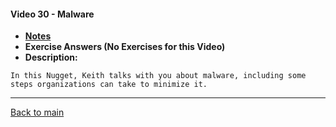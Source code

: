 #### Video 30 - Malware

- **[Notes](notes.md)**
- **Exercise Answers (No Exercises for this Video)**
- **Description:**

```
In this Nugget, Keith talks with you about malware, including some
steps organizations can take to minimize it.
```

---
 
[Back to main](https://github.com/rot0xd/CBTNuggets/blob/master/CISSP/README.md)

